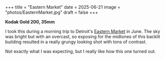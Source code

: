 +++
title = "Eastern Market" 
date = 2025-06-21
image = "photos/EasternMarket.jpg" 
draft = false
+++

**Kodak Gold 200, 35mm**

I took this during a morning trip to Detroit's [Eastern Market](https://easternmarket.org/) in June.
The sky was bright but with an overcast, so exposing for the midtones of this backlit building resulted in a really
grungy looking shot with tons of contrast.

Not exactly what I was expecting, but I really like how this one turned out.
